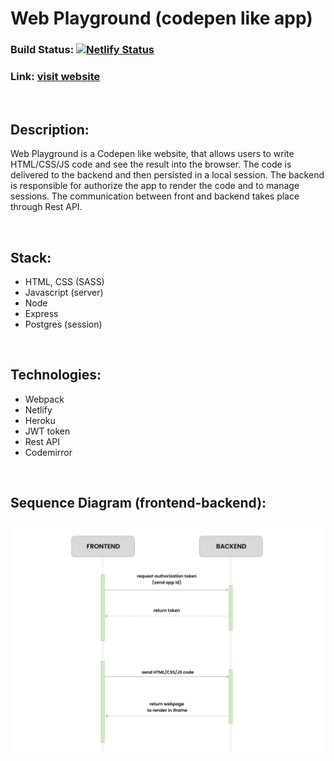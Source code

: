 # Web Playground (codepen like app)

### Build Status:  [![Netlify Status](https://api.netlify.com/api/v1/badges/0c4011d3-557c-4ca4-aa80-f442e9f1d530/deploy-status)](https://app.netlify.com/sites/noppytinto-web-playground/deploys)

### Link: [visit website](https://noppytinto-web-playground.netlify.app)

<br/>

## Description:

Web Playground is a Codepen like website, that allows users to write HTML/CSS/JS code and see the result into the browser.
The code is delivered to the backend and then persisted in a local session. The backend is responsible for authorize the app to render the code and to manage sessions.
The communication between front and backend takes place through Rest API.

<br/>

## Stack:

- HTML, CSS (SASS)
- Javascript
(server)
- Node
- Express
- Postgres (session)

<br/>

## Technologies:

- Webpack
- Netlify
- Heroku
- JWT token
- Rest API
- Codemirror

<br/>

## Sequence Diagram (frontend-backend):

![sequence diagram frontend-backend](./md-assets/sequence-diagram.png)
